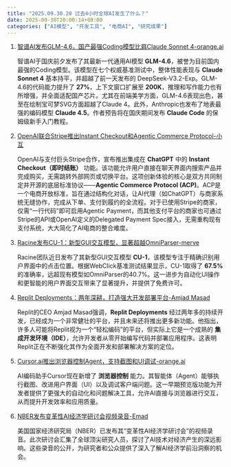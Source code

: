 ```yaml
---
title: "2025.09.30.20 过去4小时全球AI发生了什么？"
date: 2025-09-30T20:00:14+08:00
categories: ["AI模型", "开发工具", "电商AI", "研究成果"]
---
```


1.  [智谱AI发布GLM-4.6，国产最强Coding模型比肩Claude Sonnet 4-orange.ai](https://x.com/oran_ge/status/1972962287741816995)

    智谱AI于国庆前夕发布了其最新一代通用AI模型 **GLM-4.6**，被誉为目前国内最强的Coding模型。该模型在七个权威基准测试中，整体性能表现与 **Claude Sonnet 4** 基本持平，并超越了前一天发布的 DeepSeek-V3.2-Exp。GLM-4.6的代码能力提升了 **27%**，上下文窗口扩展至 **200K**，推理和写作能力也有所增强，并全面适配国产芯片。尤其在前端美学方面，GLM-4.6表现出色，甚至在绘制宝可梦SVG方面超越了Claude 4。此外，Anthropic也发布了地表最强的编码模型 **Claude 4.5**。作者预告将在国庆期间发布 **Claude Code** 的保姆级新手入门教程。

2.  [OpenAI联合Stripe推出Instant Checkout和Agentic Commerce Protocol-小互](https://x.com/imxiaohu/status/1972959989380907507)

    OpenAI与支付巨头Stripe合作，宣布推出集成在 **ChatGPT** 中的 **Instant Checkout（即时结账）** 功能。该功能允许用户直接在聊天界面内搜索产品并完成购买，无需跳转外部网页或切换平台。这项创新体验的核心是双方共同制定并开源的底层标准协议——**Agentic Commerce Protocol (ACP)**。ACP是一个电商开放标准，旨在通过结构化对话，让AI代理（如ChatGPT）与商家系统无缝协作，完成从下单、支付到履约的全流程。对于已使用Stripe的商家，仅需“一行代码”即可启用Agentic Payment，而其他支付平台的商家也可通过Stripe的API或OpenAI定义的Delegated Payment Spec接入，无需重构现有支付系统，大大简化了AI电商的整合难度。

3.  [Racine发布CU-1：新型GUI交互模型，显著超越OmniParser-merve](https://x.com/mervenoyann/status/1972955892598587846)

    Racine团队近日发布了其新型GUI交互模型 **CU-1**，该模型专注于精确识别用户界面中的点击位置。根据WebClick基准测试结果显示，CU-1取得了 **67.5%** 的准确率，远超现有模型如OmniParser的40.7%。这一进步为自动化UI操作和更智能的用户界面交互带来了显著提升，并提供了免费许可。

4.  [Replit Deployments：两年深耕，打造强大开发部署平台-Amjad Masad](https://x.com/amasad/status/1972974069680402602)

    Replit的CEO Amjad Masad强调，**Replit Deployments** 经过两年多的持续开发，已经成为一个非常健壮的平台，并且未来还将推出更多新功能。他指出，许多人可能将Replit视为一个“轻松编码”的平台，但实际上它是一个成熟的 **集成开发环境（IDE）**，允许开发者从零开始编写代码并部署应用程序。这表明Replit正在不断强化其作为全面开发和部署解决方案的定位。

5.  [Cursor.ai推出浏览器控制Agent，支持截图和UI调试-orange.ai](https://x.com/oran_ge/status/1972940503881843100)

    AI编码助手Cursor现在新增了 **浏览器控制** 能力。其智能体（Agent）能够执行截图、改进用户界面（UI）以及调试客户端问题。这一早期预览版功能为开发者提供了更强大的自动化和问题解决工具，允许AI直接与浏览器进行交互，从而提升开发效率和应用质量。

6.  [NBER发布变革性AI经济学研讨会视频录音-Emad](https://x.com/EMostaque/status/1972948710725435733)

    美国国家经济研究局（NBER）已发布其“变革性AI经济学研讨会”的视频录音。此次研讨会汇集了全球顶尖研究人员，探讨了AI技术对经济产生的深远影响。这些录音的公开，为研究者和公众提供了深入了解AI经济学前沿洞察的机会。